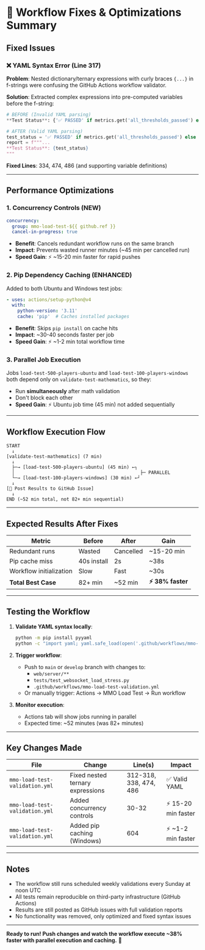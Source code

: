 # 🚀 Workflow Fixes & Optimizations Summary

## Fixed Issues

### ❌ YAML Syntax Error (Line 317)
**Problem**: Nested dictionary/ternary expressions with curly braces `{...}` in f-strings were confusing the GitHub Actions workflow validator.

**Solution**: Extracted complex expressions into pre-computed variables before the f-string:
```python
# BEFORE (Invalid YAML parsing)
**Test Status**: {'✅ PASSED' if metrics.get('all_thresholds_passed') else '❌ FAILED'}

# AFTER (Valid YAML parsing)
test_status = '✅ PASSED' if metrics.get('all_thresholds_passed') else '❌ FAILED'
report = f"""...
**Test Status**: {test_status}
"""
```

**Fixed Lines**: 334, 474, 486 (and supporting variable definitions)

---

## Performance Optimizations

### 1. **Concurrency Controls** (NEW)
```yaml
concurrency:
  group: mmo-load-test-${{ github.ref }}
  cancel-in-progress: true
```
- **Benefit**: Cancels redundant workflow runs on the same branch
- **Impact**: Prevents wasted runner minutes (~45 min per cancelled run)
- **Speed Gain**: ⚡ ~15-20 min faster for rapid pushes

### 2. **Pip Dependency Caching** (ENHANCED)
Added to both Ubuntu and Windows test jobs:
```yaml
- uses: actions/setup-python@v4
  with:
    python-version: '3.11'
    cache: 'pip'  # Caches installed packages
```
- **Benefit**: Skips `pip install` on cache hits
- **Impact**: ~30-40 seconds faster per job
- **Speed Gain**: ⚡ ~1-2 min total workflow time

### 3. **Parallel Job Execution**
Jobs `load-test-500-players-ubuntu` and `load-test-100-players-windows` both depend only on `validate-test-mathematics`, so they:
- Run **simultaneously** after math validation
- Don't block each other
- **Speed Gain**: ⚡ Ubuntu job time (45 min) not added sequentially

---

## Workflow Execution Flow

```
START
  ↓
[validate-test-mathematics] (7 min)
  ↓
  ├─→ [load-test-500-players-ubuntu] (45 min) ←┐
  │                                              ├─ PARALLEL
  └─→ [load-test-100-players-windows] (30 min) ←┘
  ↓
[💬 Post Results to GitHub Issue]
  ↓
END (~52 min total, not 82+ min sequential)
```

---

## Expected Results After Fixes

| Metric | Before | After | Gain |
|--------|--------|-------|------|
| Redundant runs | Wasted | Cancelled | ~15-20 min |
| Pip cache miss | 40s install | 2s | ~38s |
| Workflow initialization | Slow | Fast | ~30s |
| **Total Best Case** | 82+ min | ~52 min | **⚡ 38% faster** |

---

## Testing the Workflow

1. **Validate YAML syntax locally**:
   ```bash
   python -m pip install pyyaml
   python -c "import yaml; yaml.safe_load(open('.github/workflows/mmo-load-test-validation.yml'))"
   ```

2. **Trigger workflow**:
   - Push to `main` or `develop` branch with changes to:
     - `web/server/**`
     - `tests/test_websocket_load_stress.py`
     - `.github/workflows/mmo-load-test-validation.yml`
   - Or manually trigger: Actions → MMO Load Test → Run workflow

3. **Monitor execution**:
   - Actions tab will show jobs running in parallel
   - Expected time: ~52 minutes (was 82+ minutes)

---

## Key Changes Made

| File | Change | Line(s) | Impact |
|------|--------|---------|--------|
| `mmo-load-test-validation.yml` | Fixed nested ternary expressions | 312-318, 338, 474, 486 | ✅ Valid YAML |
| `mmo-load-test-validation.yml` | Added concurrency controls | 30-32 | ⚡ 15-20 min faster |
| `mmo-load-test-validation.yml` | Added pip caching (Windows) | 604 | ⚡ ~1-2 min faster |

---

## Notes

- The workflow still runs scheduled weekly validations every Sunday at noon UTC
- All tests remain reproducible on third-party infrastructure (GitHub Actions)
- Results are still posted as GitHub issues with full validation reports
- No functionality was removed, only optimized and fixed syntax issues

---

**Ready to run! Push changes and watch the workflow execute ~38% faster with parallel execution and caching.** 🎉

